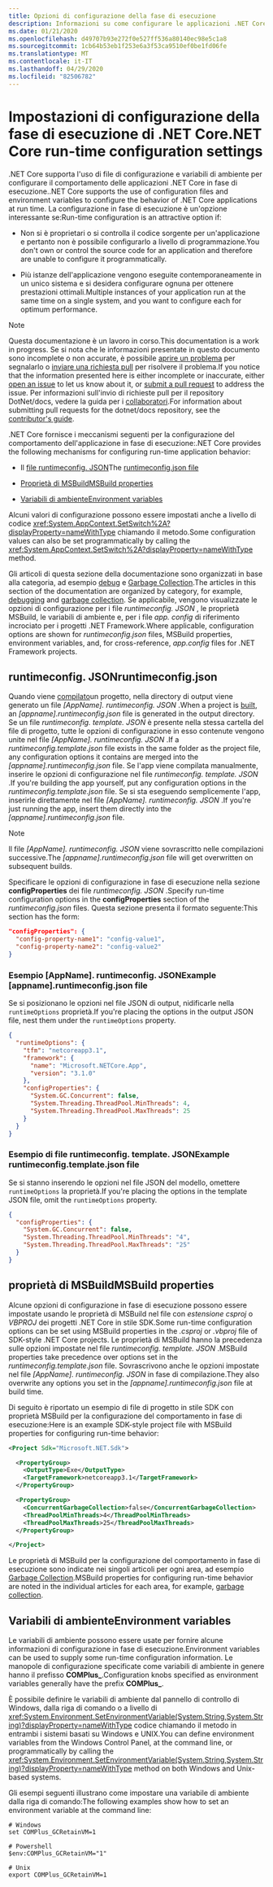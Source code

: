 ```yaml
---
title: Opzioni di configurazione della fase di esecuzione
description: Informazioni su come configurare le applicazioni .NET Core usando le impostazioni di configurazione in fase di esecuzione.
ms.date: 01/21/2020
ms.openlocfilehash: d49707b93e272f0e527ff536a80140ec98e5c1a8
ms.sourcegitcommit: 1cb64b53eb1f253e6a3f53ca9510ef0be1fd06fe
ms.translationtype: MT
ms.contentlocale: it-IT
ms.lasthandoff: 04/29/2020
ms.locfileid: "82506782"
---
```

# <a name="net-core-run-time-configuration-settings"></a><span data-ttu-id="2f480-103">Impostazioni di configurazione della fase di esecuzione di .NET Core</span><span class="sxs-lookup"><span data-stu-id="2f480-103">.NET Core run-time configuration settings</span></span>

<span data-ttu-id="2f480-104">.NET Core supporta l'uso di file di configurazione e variabili di ambiente per configurare il comportamento delle applicazioni .NET Core in fase di esecuzione.</span><span class="sxs-lookup"><span data-stu-id="2f480-104">.NET Core supports the use of configuration files and environment variables to configure the behavior of .NET Core applications at run time.</span></span> <span data-ttu-id="2f480-105">La configurazione in fase di esecuzione è un'opzione interessante se:</span><span class="sxs-lookup"><span data-stu-id="2f480-105">Run-time configuration is an attractive option if:</span></span>

- <span data-ttu-id="2f480-106">Non si è proprietari o si controlla il codice sorgente per un'applicazione e pertanto non è possibile configurarlo a livello di programmazione.</span><span class="sxs-lookup"><span data-stu-id="2f480-106">You don't own or control the source code for an application and therefore are unable to configure it programmatically.</span></span>

- <span data-ttu-id="2f480-107">Più istanze dell'applicazione vengono eseguite contemporaneamente in un unico sistema e si desidera configurare ognuna per ottenere prestazioni ottimali.</span><span class="sxs-lookup"><span data-stu-id="2f480-107">Multiple instances of your application run at the same time on a single system, and you want to configure each for optimum performance.</span></span>

> [!NOTE]
> <span data-ttu-id="2f480-108">Questa documentazione è un lavoro in corso.</span><span class="sxs-lookup"><span data-stu-id="2f480-108">This documentation is a work in progress.</span></span> <span data-ttu-id="2f480-109">Se si nota che le informazioni presentate in questo documento sono incomplete o non accurate, è possibile [aprire un problema](https://github.com/dotnet/docs/issues) per segnalarlo o [inviare una richiesta pull](https://github.com/dotnet/docs/pulls) per risolvere il problema.</span><span class="sxs-lookup"><span data-stu-id="2f480-109">If you notice that the information presented here is either incomplete or inaccurate, either [open an issue](https://github.com/dotnet/docs/issues) to let us know about it, or [submit a pull request](https://github.com/dotnet/docs/pulls) to address the issue.</span></span> <span data-ttu-id="2f480-110">Per informazioni sull'invio di richieste pull per il repository DotNet/docs, vedere la guida per i [collaboratori](https://docs.microsoft.com/contribute/dotnet/dotnet-contribute).</span><span class="sxs-lookup"><span data-stu-id="2f480-110">For information about submitting pull requests for the dotnet/docs repository, see the [contributor's guide](https://docs.microsoft.com/contribute/dotnet/dotnet-contribute).</span></span>

<span data-ttu-id="2f480-111">.NET Core fornisce i meccanismi seguenti per la configurazione del comportamento dell'applicazione in fase di esecuzione:</span><span class="sxs-lookup"><span data-stu-id="2f480-111">.NET Core provides the following mechanisms for configuring run-time application behavior:</span></span>

- <span data-ttu-id="2f480-112">Il [file runtimeconfig. JSON](#runtimeconfigjson)</span><span class="sxs-lookup"><span data-stu-id="2f480-112">The [runtimeconfig.json file](#runtimeconfigjson)</span></span>

- [<span data-ttu-id="2f480-113">Proprietà di MSBuild</span><span class="sxs-lookup"><span data-stu-id="2f480-113">MSBuild properties</span></span>](#msbuild-properties)

- [<span data-ttu-id="2f480-114">Variabili di ambiente</span><span class="sxs-lookup"><span data-stu-id="2f480-114">Environment variables</span></span>](#environment-variables)

<span data-ttu-id="2f480-115">Alcuni valori di configurazione possono essere impostati anche a livello di codice <xref:System.AppContext.SetSwitch%2A?displayProperty=nameWithType> chiamando il metodo.</span><span class="sxs-lookup"><span data-stu-id="2f480-115">Some configuration values can also be set programmatically by calling the <xref:System.AppContext.SetSwitch%2A?displayProperty=nameWithType> method.</span></span>

<span data-ttu-id="2f480-116">Gli articoli di questa sezione della documentazione sono organizzati in base alla categoria, ad esempio [debug](debugging-profiling.md) e [Garbage Collection](garbage-collector.md).</span><span class="sxs-lookup"><span data-stu-id="2f480-116">The articles in this section of the documentation are organized by category, for example, [debugging](debugging-profiling.md) and [garbage collection](garbage-collector.md).</span></span> <span data-ttu-id="2f480-117">Se applicabile, vengono visualizzate le opzioni di configurazione per i file *runtimeconfig. JSON* , le proprietà MSBuild, le variabili di ambiente e, per i file *app. config* di riferimento incrociato per i progetti .NET Framework.</span><span class="sxs-lookup"><span data-stu-id="2f480-117">Where applicable, configuration options are shown for *runtimeconfig.json* files, MSBuild properties, environment variables, and, for cross-reference, *app.config* files for .NET Framework projects.</span></span>

## <a name="runtimeconfigjson"></a><span data-ttu-id="2f480-118">runtimeconfig. JSON</span><span class="sxs-lookup"><span data-stu-id="2f480-118">runtimeconfig.json</span></span>

<span data-ttu-id="2f480-119">Quando viene [compilato](../tools/dotnet-build.md)un progetto, nella directory di output viene generato un file *[AppName]. runtimeconfig. JSON* .</span><span class="sxs-lookup"><span data-stu-id="2f480-119">When a project is [built](../tools/dotnet-build.md), an *[appname].runtimeconfig.json* file is generated in the output directory.</span></span> <span data-ttu-id="2f480-120">Se un file *runtimeconfig. template. JSON* è presente nella stessa cartella del file di progetto, tutte le opzioni di configurazione in esso contenute vengono unite nel file *[AppName]. runtimeconfig. JSON* .</span><span class="sxs-lookup"><span data-stu-id="2f480-120">If a *runtimeconfig.template.json* file exists in the same folder as the project file, any configuration options it contains are merged into the *[appname].runtimeconfig.json* file.</span></span> <span data-ttu-id="2f480-121">Se l'app viene compilata manualmente, inserire le opzioni di configurazione nel file *runtimeconfig. template. JSON* .</span><span class="sxs-lookup"><span data-stu-id="2f480-121">If you're building the app yourself, put any configuration options in the *runtimeconfig.template.json* file.</span></span> <span data-ttu-id="2f480-122">Se si sta eseguendo semplicemente l'app, inserirle direttamente nel file *[AppName]. runtimeconfig. JSON* .</span><span class="sxs-lookup"><span data-stu-id="2f480-122">If you're just running the app, insert them directly into the *[appname].runtimeconfig.json* file.</span></span>

> [!NOTE]
> <span data-ttu-id="2f480-123">Il file *[AppName]. runtimeconfig. JSON* viene sovrascritto nelle compilazioni successive.</span><span class="sxs-lookup"><span data-stu-id="2f480-123">The *[appname].runtimeconfig.json* file will get overwritten on subsequent builds.</span></span>

<span data-ttu-id="2f480-124">Specificare le opzioni di configurazione in fase di esecuzione nella sezione **configProperties** dei file *runtimeconfig. JSON* .</span><span class="sxs-lookup"><span data-stu-id="2f480-124">Specify run-time configuration options in the **configProperties** section of the *runtimeconfig.json* files.</span></span> <span data-ttu-id="2f480-125">Questa sezione presenta il formato seguente:</span><span class="sxs-lookup"><span data-stu-id="2f480-125">This section has the form:</span></span>

```json
"configProperties": {
  "config-property-name1": "config-value1",
  "config-property-name2": "config-value2"
}
```

### <a name="example-appnameruntimeconfigjson-file"></a><span data-ttu-id="2f480-126">Esempio [AppName]. runtimeconfig. JSON</span><span class="sxs-lookup"><span data-stu-id="2f480-126">Example [appname].runtimeconfig.json file</span></span>

<span data-ttu-id="2f480-127">Se si posizionano le opzioni nel file JSON di output, nidificarle nella `runtimeOptions` proprietà.</span><span class="sxs-lookup"><span data-stu-id="2f480-127">If you're placing the options in the output JSON file, nest them under the `runtimeOptions` property.</span></span>

```json
{
  "runtimeOptions": {
    "tfm": "netcoreapp3.1",
    "framework": {
      "name": "Microsoft.NETCore.App",
      "version": "3.1.0"
    },
    "configProperties": {
      "System.GC.Concurrent": false,
      "System.Threading.ThreadPool.MinThreads": 4,
      "System.Threading.ThreadPool.MaxThreads": 25
    }
  }
}
```

### <a name="example-runtimeconfigtemplatejson-file"></a><span data-ttu-id="2f480-128">Esempio di file runtimeconfig. template. JSON</span><span class="sxs-lookup"><span data-stu-id="2f480-128">Example runtimeconfig.template.json file</span></span>

<span data-ttu-id="2f480-129">Se si stanno inserendo le opzioni nel file JSON del modello, omettere `runtimeOptions` la proprietà.</span><span class="sxs-lookup"><span data-stu-id="2f480-129">If you're placing the options in the template JSON file, omit the `runtimeOptions` property.</span></span>

```json
{
  "configProperties": {
    "System.GC.Concurrent": false,
    "System.Threading.ThreadPool.MinThreads": "4",
    "System.Threading.ThreadPool.MaxThreads": "25"
  }
}
```

## <a name="msbuild-properties"></a><span data-ttu-id="2f480-130">proprietà di MSBuild</span><span class="sxs-lookup"><span data-stu-id="2f480-130">MSBuild properties</span></span>

<span data-ttu-id="2f480-131">Alcune opzioni di configurazione in fase di esecuzione possono essere impostate usando le proprietà di MSBuild nel file con *estensione csproj* o *VBPROJ* dei progetti .NET Core in stile SDK.</span><span class="sxs-lookup"><span data-stu-id="2f480-131">Some run-time configuration options can be set using MSBuild properties in the *.csproj* or *.vbproj* file of SDK-style .NET Core projects.</span></span> <span data-ttu-id="2f480-132">Le proprietà di MSBuild hanno la precedenza sulle opzioni impostate nel file *runtimeconfig. template. JSON* .</span><span class="sxs-lookup"><span data-stu-id="2f480-132">MSBuild properties take precedence over options set in the *runtimeconfig.template.json* file.</span></span> <span data-ttu-id="2f480-133">Sovrascrivono anche le opzioni impostate nel file *[AppName]. runtimeconfig. JSON* in fase di compilazione.</span><span class="sxs-lookup"><span data-stu-id="2f480-133">They also overwrite any options you set in the *[appname].runtimeconfig.json* file at build time.</span></span>

<span data-ttu-id="2f480-134">Di seguito è riportato un esempio di file di progetto in stile SDK con proprietà MSBuild per la configurazione del comportamento in fase di esecuzione:</span><span class="sxs-lookup"><span data-stu-id="2f480-134">Here is an example SDK-style project file with MSBuild properties for configuring run-time behavior:</span></span>

```xml
<Project Sdk="Microsoft.NET.Sdk">

  <PropertyGroup>
    <OutputType>Exe</OutputType>
    <TargetFramework>netcoreapp3.1</TargetFramework>
  </PropertyGroup>

  <PropertyGroup>
    <ConcurrentGarbageCollection>false</ConcurrentGarbageCollection>
    <ThreadPoolMinThreads>4</ThreadPoolMinThreads>
    <ThreadPoolMaxThreads>25</ThreadPoolMaxThreads>
  </PropertyGroup>

</Project>
```

<span data-ttu-id="2f480-135">Le proprietà di MSBuild per la configurazione del comportamento in fase di esecuzione sono indicate nei singoli articoli per ogni area, ad esempio [Garbage Collection](garbage-collector.md).</span><span class="sxs-lookup"><span data-stu-id="2f480-135">MSBuild properties for configuring run-time behavior are noted in the individual articles for each area, for example, [garbage collection](garbage-collector.md).</span></span>

## <a name="environment-variables"></a><span data-ttu-id="2f480-136">Variabili di ambiente</span><span class="sxs-lookup"><span data-stu-id="2f480-136">Environment variables</span></span>

<span data-ttu-id="2f480-137">Le variabili di ambiente possono essere usate per fornire alcune informazioni di configurazione in fase di esecuzione.</span><span class="sxs-lookup"><span data-stu-id="2f480-137">Environment variables can be used to supply some run-time configuration information.</span></span> <span data-ttu-id="2f480-138">Le manopole di configurazione specificate come variabili di ambiente in genere hanno il prefisso **COMPlus_**.</span><span class="sxs-lookup"><span data-stu-id="2f480-138">Configuration knobs specified as environment variables generally have the prefix **COMPlus_**.</span></span>

<span data-ttu-id="2f480-139">È possibile definire le variabili di ambiente dal pannello di controllo di Windows, dalla riga di comando o a livello di <xref:System.Environment.SetEnvironmentVariable(System.String,System.String)?displayProperty=nameWithType> codice chiamando il metodo in entrambi i sistemi basati su Windows e UNIX.</span><span class="sxs-lookup"><span data-stu-id="2f480-139">You can define environment variables from the Windows Control Panel, at the command line, or programmatically by calling the <xref:System.Environment.SetEnvironmentVariable(System.String,System.String)?displayProperty=nameWithType> method on both Windows and Unix-based systems.</span></span>

<span data-ttu-id="2f480-140">Gli esempi seguenti illustrano come impostare una variabile di ambiente dalla riga di comando:</span><span class="sxs-lookup"><span data-stu-id="2f480-140">The following examples show how to set an environment variable at the command line:</span></span>

```shell
# Windows
set COMPlus_GCRetainVM=1

# Powershell
$env:COMPlus_GCRetainVM="1"

# Unix
export COMPlus_GCRetainVM=1
```
